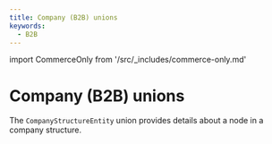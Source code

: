 ```yaml
---
title: Company (B2B) unions   
keywords:
  - B2B
---
```


import CommerceOnly from '/src/_includes/commerce-only.md'

<CommerceOnly />

# Company (B2B) unions

The `CompanyStructureEntity` union provides details about a node in a company structure.
